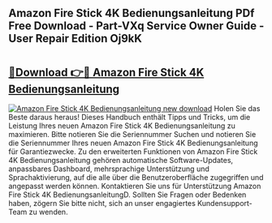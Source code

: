## Amazon Fire Stick 4K Bedienungsanleitung PDf Free Download - Part-VXq Service Owner Guide - User Repair Edition Oj9kK

# <h2><a href="http://df1zay.blite.top/?on=Amazon+Fire+Stick+4K+Bedienungsanleitung">🔗Download 👉🔴 Amazon Fire Stick 4K Bedienungsanleitung</a></h2>

[![Amazon Fire Stick 4K Bedienungsanleitung new download](https://i.imgur.com/lujVjoI.png)](http://df1zay.blite.top/?on=Amazon+Fire+Stick+4K+Bedienungsanleitung)
Holen Sie das Beste daraus heraus! Dieses Handbuch enthält Tipps und Tricks, um die Leistung Ihres neuen Amazon Fire Stick 4K Bedienungsanleitung zu maximieren. Bitte notieren Sie die Seriennummer Suchen und notieren Sie die Seriennummer Ihres neuen Amazon Fire Stick 4K Bedienungsanleitung für Garantiezwecke. Zu den erweiterten Funktionen von Amazon Fire Stick 4K Bedienungsanleitung gehören automatische Software-Updates, anpassbares Dashboard, mehrsprachige Unterstützung und Sprachaktivierung, auf die alle über die Benutzeroberfläche zugegriffen und angepasst werden können. Kontaktieren Sie uns für Unterstützung Amazon Fire Stick 4K BedienungsanleitungD. Sollten Sie Fragen oder Bedenken haben, zögern Sie bitte nicht, sich an unser engagiertes Kundensupport-Team zu wenden.
